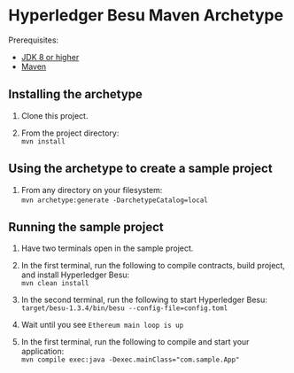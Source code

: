 # Hyperledger Besu Maven Archetype

Prerequisites:
* [JDK 8 or higher](https://adoptopenjdk.net/)
* [Maven](https://maven.apache.org/install.html)

## Installing the archetype

1. Clone this project.  

2. From the project directory:  
`mvn install`

## Using the archetype to create a sample project

1. From any directory on your filesystem:  
`mvn archetype:generate -DarchetypeCatalog=local`

## Running the sample project

1. Have two terminals open in the sample project.

2. In the first terminal, run the following to compile contracts, build project, and install Hyperledger Besu:  
`mvn clean install`

3. In the second terminal, run the following to start Hyperledger Besu:  
`target/besu-1.3.4/bin/besu --config-file=config.toml`

4. Wait until you see `Ethereum main loop is up`

5. In the first terminal, run the following to compile and start your application:  
`mvn compile exec:java -Dexec.mainClass="com.sample.App"`
